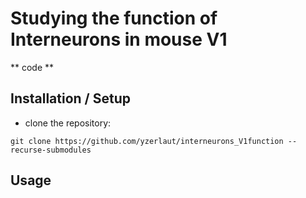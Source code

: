 # Studying the function of Interneurons in mouse V1

** code **

## Installation / Setup

- clone the repository:
```
git clone https://github.com/yzerlaut/interneurons_V1function --recurse-submodules
```

## Usage


